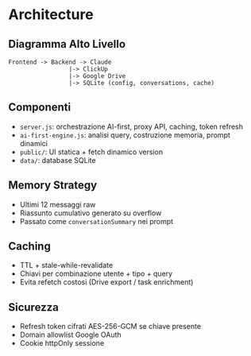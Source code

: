 # Architecture

## Diagramma Alto Livello
```
Frontend -> Backend -> Claude
                 |-> ClickUp
                 |-> Google Drive
                 |-> SQLite (config, conversations, cache)
```

## Componenti
- `server.js`: orchestrazione AI-first, proxy API, caching, token refresh
- `ai-first-engine.js`: analisi query, costruzione memoria, prompt dinamici
- `public/`: UI statica + fetch dinamico version
- `data/`: database SQLite

## Memory Strategy
- Ultimi 12 messaggi raw
- Riassunto cumulativo generato su overflow
- Passato come `conversationSummary` nei prompt

## Caching
- TTL + stale-while-revalidate
- Chiavi per combinazione utente + tipo + query
- Evita refetch costosi (Drive export / task enrichment)

## Sicurezza
- Refresh token cifrati AES-256-GCM se chiave presente
- Domain allowlist Google OAuth
- Cookie httpOnly sessione

